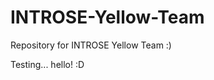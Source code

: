 INTROSE-Yellow-Team
===================

Repository for INTROSE Yellow Team :)

Testing... hello! :D
